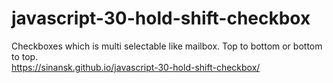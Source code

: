# javascript-30-hold-shift-checkbox  
Checkboxes which is multi selectable like mailbox. Top to bottom or bottom to top.  
https://sinansk.github.io/javascript-30-hold-shift-checkbox/

